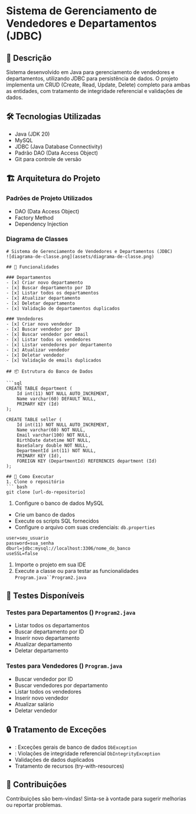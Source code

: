 # Sistema de Gerenciamento de Vendedores e Departamentos (JDBC)

## 📝 Descrição
Sistema desenvolvido em Java para gerenciamento de vendedores e departamentos, utilizando JDBC para persistência de dados. O projeto implementa um CRUD (Create, Read, Update, Delete) completo para ambas as entidades, com tratamento de integridade referencial e validações de dados.

## 🛠 Tecnologias Utilizadas

* Java (JDK 20)
* MySQL
* JDBC (Java Database Connectivity)
* Padrão DAO (Data Access Object)
* Git para controle de versão

## 🏗 Arquitetura do Projeto

### Padrões de Projeto Utilizados
* DAO (Data Access Object)
* Factory Method
* Dependency Injection

### Diagrama de Classes
```
# Sistema de Gerenciamento de Vendedores e Departamentos (JDBC)
![diagrama-de-classe.png](assets/diagrama-de-classe.png)

## 🔧 Funcionalidades

### Departamentos
- [x] Criar novo departamento
- [x] Buscar departamento por ID
- [x] Listar todos os departamentos
- [x] Atualizar departamento
- [x] Deletar departamento
- [x] Validação de departamentos duplicados

### Vendedores
- [x] Criar novo vendedor
- [x] Buscar vendedor por ID
- [x] Buscar vendedor por email
- [x] Listar todos os vendedores
- [x] Listar vendedores por departamento
- [x] Atualizar vendedor
- [x] Deletar vendedor
- [x] Validação de emails duplicados

## 📦 Estrutura do Banco de Dados

```sql
CREATE TABLE department (
    Id int(11) NOT NULL AUTO_INCREMENT,
    Name varchar(60) DEFAULT NULL,
    PRIMARY KEY (Id)
);

CREATE TABLE seller (
    Id int(11) NOT NULL AUTO_INCREMENT,
    Name varchar(60) NOT NULL,
    Email varchar(100) NOT NULL,
    BirthDate datetime NOT NULL,
    BaseSalary double NOT NULL,
    DepartmentId int(11) NOT NULL,
    PRIMARY KEY (Id),
    FOREIGN KEY (DepartmentId) REFERENCES department (Id)
);
```
```
## 🚀 Como Executar
1. Clone o repositório
``` bash
git clone [url-do-repositorio]
```
1. Configure o banco de dados MySQL

- Crie um banco de dados
- Execute os scripts SQL fornecidos
- Configure o arquivo com suas credenciais: `db.properties`
``` properties
user=seu_usuario
password=sua_senha
dburl=jdbc:mysql://localhost:3306/nome_do_banco
useSSL=false
```
1. Importe o projeto em sua IDE
2. Execute a classe ou para testar as funcionalidades `Program.java``Program2.java`

## 🧪 Testes Disponíveis
### Testes para Departamentos () `Program2.java`
- Listar todos os departamentos
- Buscar departamento por ID
- Inserir novo departamento
- Atualizar departamento
- Deletar departamento

### Testes para Vendedores () `Program.java`
- Buscar vendedor por ID
- Buscar vendedores por departamento
- Listar todos os vendedores
- Inserir novo vendedor
- Atualizar salário
- Deletar vendedor

## 🔒 Tratamento de Exceções
- : Exceções gerais de banco de dados `DbException`
- : Violações de integridade referencial `DbIntegrityException`
- Validações de dados duplicados
- Tratamento de recursos (try-with-resources)

## 👥 Contribuições
Contribuições são bem-vindas! Sinta-se à vontade para sugerir melhorias ou reportar problemas.